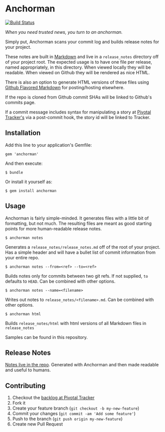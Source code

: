 # Anchorman
[![Build Status](https://travis-ci.org/infews/anchorman.png)](https://travis-ci.org/infews/anchorman)

_When you need trusted news, you turn to an anchorman._

Simply put, Anchorman scans your commit log and builds release notes for your project.

These notes are built in [Markdown][md] and live in a `release_notes` directory off of your project root. The expected usage is to have one file per release, named appropriately,  in this directory. When viewed locally they will be readable. When viewed on Github they will be rendered as nice HTML.

There is also an option to generate HTML versions of these files using [Github Flavored Markdown][gfm] for posting/hosting elsewhere.

If the repo is cloned from Github commit SHAs will be linked to Github's commits page.

If a commit message includes syntax for manipulating a story at [Pivotal Tracker's][pt] via a post-commit hook, the story id will be linked to Tracker.

## Installation

Add this line to your application's Gemfile:

    gem 'anchorman'

And then execute:

    $ bundle

Or install it yourself as:

    $ gem install anchorman

## Usage

Anchorman is fairly simple-minded. It generates files with a little bit of formatting, but not much.  The resulting files are meant as good starting points for more human-readable release notes.

    $ anchorman notes

Generates a `release_notes/release_notes.md` off of the root of your project.  Has a simple header and will have a bullet list of commit information from your entire repo.

    $ anchorman notes --from=<ref> --to=<ref>

Builds notes only for commits between two git refs. If not supplied, `to` defaults to `HEAD`.  Can be combined with other options.

    $ anchorman notes --name=<filename>

Writes out notes to `release_notes/<filename>.md`.  Can be combined with other options.

    $ anchorman html

Builds `release_notes/html` with html versions of all Markdown files in `release_notes`

Samples can be found in this repository.     

## Release Notes

[Notes live in the repo](https://github.com/infews/anchorman/blob/master/release_notes/release_notes.md). Generated with Anchorman and then made readable and useful to humans.


## Contributing

1. Checkout the [backlog at Pivotal Tracker][backlog]
1. Fork it
1. Create your feature branch (`git checkout -b my-new-feature`)
1. Commit your changes (`git commit -am 'Add some feature'`)
1. Push to the branch (`git push origin my-new-feature`)
1. Create new Pull Request


[pt]: http://www.pivotaltracker.com
[md]: http://daringfireball.net/projects/markdown/
[gfm]: https://help.github.com/articles/github-flavored-markdown
[backlog]: https://www.pivotaltracker.com/projects/776269
